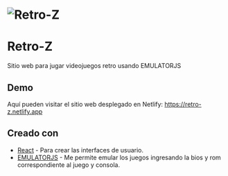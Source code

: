 # ![Retro-Z](https://imgur.com/4K4mUB5.png)

# Retro-Z

Sitio web para jugar videojuegos retro usando EMULATORJS

## Demo
Aquí pueden visitar el sitio web desplegado en Netlify: https://retro-z.netlify.app

## Creado con

- [React](https://reactjs.org/) - Para crear las interfaces de usuario.
- [EMULATORJS](https://emulatorjs.org/) - Me permite emular los juegos ingresando la bios y rom correspondiente al juego y consola.